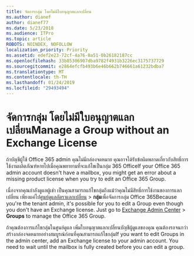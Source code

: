 ```yaml
---
title: จัดการกลุ่ม โดยไม่มีใบอนุญาตแลกเปลี่ยน
ms.author: dianef
author: dianef77
ms.date: 5/23/2018
ms.audience: ITPro
ms.topic: article
ROBOTS: NOINDEX, NOFOLLOW
localization_priority: Priority
ms.assetid: edef2e23-72cf-4a76-8a51-0b26182187cc
ms.openlocfilehash: 33b85306907dba9782f4931b3226ec3175737729
ms.sourcegitcommit: e2864efcfb493b6e46b662b746661a61232bdba7
ms.translationtype: MT
ms.contentlocale: th-TH
ms.lasthandoff: 01/24/2019
ms.locfileid: "29493494"
---
```

# <a name="manage-a-group-without-an-exchange-license"></a><span data-ttu-id="d47cd-102">จัดการกลุ่ม โดยไม่มีใบอนุญาตแลกเปลี่ยน</span><span class="sxs-lookup"><span data-stu-id="d47cd-102">Manage a Group without an Exchange License</span></span>

<span data-ttu-id="d47cd-103">ถ้าบัญชีผู้ใช้ Office 365 admin คุณไม่มีกล่องจดหมาย คุณอาจได้รับข้อผิดพลาดเกี่ยวกับสิทธิ์การใช้งานผลิตภัณฑ์หายไปเมื่อคุณพยายามที่จะแก้ไขเป็นกลุ่ม 365 Office</span><span class="sxs-lookup"><span data-stu-id="d47cd-103">If your Office 365 admin account doesn't have a mailbox, you might get an error about a missing product license when you try to edit an Office 365 Group.</span></span>
  
<span data-ttu-id="d47cd-p101">เนื่องจากคุณกำลังดูแลผู้เช่า เป็นคุณสามารถแก้ไขกลุ่มถึงแม้ว่าคุณไม่มีสิทธิ์การใช้งานของการแลกเปลี่ยน เพียงแค่ไป[ศูนย์ดูแลอัตราแลกเปลี่ยน](https://support.office.com/article/https://outlook.office365.com/ecp.aspx) \> **กลุ่ม**เพื่อจัดการกลุ่ม Office 365</span><span class="sxs-lookup"><span data-stu-id="d47cd-p101">Because you're the tenant admin, it's possible for you to edit a Group even though you don't have an Exchange license. Just go to [Exchange Admin Center](https://support.office.com/article/https://outlook.office365.com/ecp.aspx) \> **Groups** to manage the Office 365 Group.</span></span> 
  
<span data-ttu-id="d47cd-p102">ถ้าคุณต้องการแก้ไขกลุ่มในศูนย์ดูแล เพิ่มใบอนุญาตแลกเปลี่ยนบัญชีผู้ดูแลของคุณ คุณต้องรอจนกว่าสร้างกล่องจดหมายอย่างสมบูรณ์ก่อนที่คุณสามารถแก้ไขกลุ่ม</span><span class="sxs-lookup"><span data-stu-id="d47cd-p102">If you want to edit Groups in the admin center, add an Exchange license to your admin account. You need to wait until the mailbox is fully created before you can edit a group.</span></span>
  

